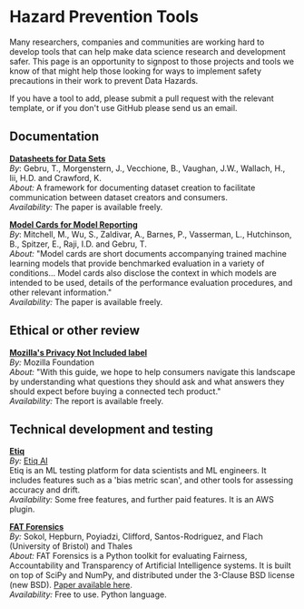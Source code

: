 # Hazard Prevention Tools

Many researchers, companies and communities are working hard to develop tools 
that can help make data science research and development safer.
This page is an opportunity to signpost to those projects and tools we know of that 
might help those looking for ways to implement safety precautions in their work
to prevent Data Hazards. 

If you have a tool to add, please submit a pull request with the
relevant template, or if you don't use GitHub please send us an email. 


## Documentation

**[Datasheets for Data Sets](https://dl.acm.org/doi/10.1145/3458723)**   
*By*: Gebru, T., Morgenstern, J., Vecchione, B., Vaughan, J.W., Wallach, H., Iii, H.D. and Crawford, K.  
*About:* A framework for documenting dataset creation to facilitate communication between dataset creators and consumers.   
*Availability:* The paper is available freely.  

**[Model Cards for Model Reporting](https://dl.acm.org/doi/10.1145/3287560.3287596)**   
*By*: Mitchell, M., Wu, S., Zaldivar, A., Barnes, P., Vasserman, L., Hutchinson, B., Spitzer, E., Raji, I.D. and Gebru, T.  
*About:* "Model cards are short documents accompanying trained machine learning models that provide benchmarked evaluation in a variety of conditions... Model cards also disclose the context in which models are intended to be used, details of the performance evaluation procedures, and other relevant information."  
*Availability:* The paper is available freely.  

## Ethical or other review

**[Mozilla's Privacy Not Included label](https://foundation.mozilla.org/en/privacynotincluded/about/methodology/)**  
*By:* Mozilla Foundation  
*About:*  "With this guide, we hope to help consumers navigate this landscape by understanding what questions they should ask and what answers they should expect before buying a connected tech product."  
*Availability:* The report is available freely.  

## Technical development and testing

**[Etiq](https://docs.etiq.ai/)**  
*By:* [Etiq AI](https://etiq.ai/about-us)  
Etiq is an ML testing platform for data scientists and ML engineers. 
It includes features such as a 'bias metric scan', and other tools for 
assessing accuracy and drift.  
*Availability:* Some free features, and further paid features. It is an AWS plugin.

**[FAT Forensics](https://fat-forensics.org/index.html)**   
*By:* Sokol, Hepburn, Poyiadzi, Clifford, Santos-Rodriguez, and Flach (University of Bristol) and Thales  
*About:* FAT Forensics is a Python toolkit for evaluating Fairness, Accountability and Transparency of Artificial Intelligence systems. It is built on top of SciPy and NumPy, and distributed under the 3-Clause BSD license (new BSD). [Paper available here](https://joss.theoj.org/papers/10.21105/joss.01904).  
*Availability:* Free to use. Python language.  



<!---

Please use this format for new projects:

**[Title of the Project](link)**  
*By*: Authors or copyright holder    
*About:* Short description of the tool  
*Availability:* Is it free, open source, paid?  -- Only if relevant

Note double spacing after heading lines to ensure new lines. 

--->